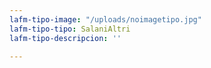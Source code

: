 ```yaml
---
lafm-tipo-image: "/uploads/noimagetipo.jpg"
lafm-tipo-tipo: SalaniAltri
lafm-tipo-descripcion: ''

---
```

